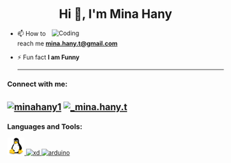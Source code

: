 <h1 align="center">Hi 👋, I'm Mina Hany</h1>
<img align="right" alt="Coding" width="400" src="https://cdn.dribbble.com/users/1162077/screenshots/3848914/programmer.gif">

- 📫 How to reach me **mina.hany.t@gmail.com**

- ⚡ Fun fact **I am Funny**

  ---
<h3 align="left">Connect with me:</h3>
<p align="left">
  
<a href="https://www.linkedin.com/in/minahany/" target="blank"><img align="center" src="https://cdn.jsdelivr.net/npm/simple-icons@3.0.1/icons/linkedin.svg" alt="minahany1" height="30" width="40" /></a>
<a href="https://www.instagram.com/mina.hany.t/" target="blank"><img align="center" src="https://cdn.jsdelivr.net/npm/simple-icons@3.0.1/icons/instagram.svg" alt="_mina.hany.t" height="30" width="40" /></a>
  ---
<h3 align="left">Languages and Tools:</h3>
<a href="https://www.linux.org/" target="_blank" rel="noreferrer"> <img src="https://raw.githubusercontent.com/devicons/devicon/master/icons/linux/linux-original.svg" alt="linux" width="40" height="40"/> <a href="https://www.adobe.com/products/xd.html" target="_blank" rel="noreferrer"> <img src="https://cdn.worldvectorlogo.com/logos/adobe-xd.svg" alt="xd" width="40" height="40"/> </a> <a href="https://www.arduino.cc/" target="_blank" rel="noreferrer"> <img src="https://cdn.worldvectorlogo.com/logos/arduino-1.svg" alt="arduino" width="40" height="40"/> 
